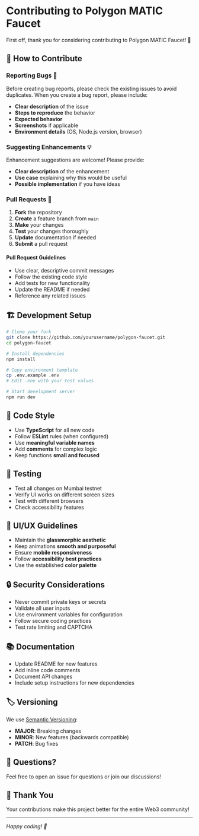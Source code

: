 # Contributing to Polygon MATIC Faucet

First off, thank you for considering contributing to Polygon MATIC Faucet! 🎉

## 🤝 How to Contribute

### Reporting Bugs 🐛

Before creating bug reports, please check the existing issues to avoid duplicates. When you create a bug report, please include:

- **Clear description** of the issue
- **Steps to reproduce** the behavior
- **Expected behavior**
- **Screenshots** if applicable
- **Environment details** (OS, Node.js version, browser)

### Suggesting Enhancements 💡

Enhancement suggestions are welcome! Please provide:

- **Clear description** of the enhancement
- **Use case** explaining why this would be useful
- **Possible implementation** if you have ideas

### Pull Requests 🔄

1. **Fork** the repository
2. **Create** a feature branch from `main`
3. **Make** your changes
4. **Test** your changes thoroughly
5. **Update** documentation if needed
6. **Submit** a pull request

#### Pull Request Guidelines

- Use clear, descriptive commit messages
- Follow the existing code style
- Add tests for new functionality
- Update the README if needed
- Reference any related issues

## 🏗️ Development Setup

```bash
# Clone your fork
git clone https://github.com/yourusername/polygon-faucet.git
cd polygon-faucet

# Install dependencies
npm install

# Copy environment template
cp .env.example .env
# Edit .env with your test values

# Start development server
npm run dev
```

## 📝 Code Style

- Use **TypeScript** for all new code
- Follow **ESLint** rules (when configured)
- Use **meaningful variable names**
- Add **comments** for complex logic
- Keep functions **small and focused**

## 🧪 Testing

- Test all changes on Mumbai testnet
- Verify UI works on different screen sizes
- Test with different browsers
- Check accessibility features

## 🎨 UI/UX Guidelines

- Maintain the **glassmorphic aesthetic**
- Keep animations **smooth and purposeful**
- Ensure **mobile responsiveness**
- Follow **accessibility best practices**
- Use the established **color palette**

## 🔒 Security Considerations

- Never commit private keys or secrets
- Validate all user inputs
- Use environment variables for configuration
- Follow secure coding practices
- Test rate limiting and CAPTCHA

## 📚 Documentation

- Update README for new features
- Add inline code comments
- Document API changes
- Include setup instructions for new dependencies

## 🏷️ Versioning

We use [Semantic Versioning](https://semver.org/):
- **MAJOR**: Breaking changes
- **MINOR**: New features (backwards compatible)
- **PATCH**: Bug fixes

## 📧 Questions?

Feel free to open an issue for questions or join our discussions!

## 🙏 Thank You

Your contributions make this project better for the entire Web3 community!

---

*Happy coding! 🚀*
